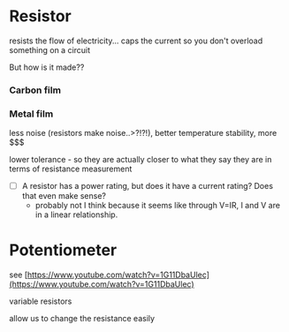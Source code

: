 # Resistor

resists the flow of electricity... caps the current so you don't overload something on a circuit

But how is it made??

### Carbon film

### Metal film

less noise (resistors make noise..>?!?!), better temperature stability, more $$$

lower tolerance - so they are actually closer to what they say they are in terms of resistance measurement 

- [ ]  A resistor has a power rating, but does it have a current rating? Does that even make sense?
    - probably not I think because it seems like through V=IR, I and V are in a linear relationship.
    

# Potentiometer

see [https://www.youtube.com/watch?v=1G11DbaUlec](https://www.youtube.com/watch?v=1G11DbaUlec)

variable resistors

allow us to change the resistance easily